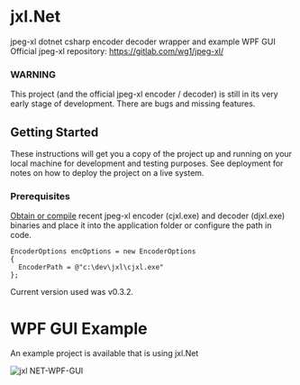 # jxl.Net
jpeg-xl dotnet csharp encoder decoder wrapper and example WPF GUI
<br>Official jpeg-xl repository: https://gitlab.com/wg1/jpeg-xl/

### WARNING
This project (and the official jpeg-xl encoder / decoder) is still in its very early stage of development. There are bugs and missing features.


## Getting Started

These instructions will get you a copy of the project up and running on your local machine for development and testing purposes. See deployment for notes on how to deploy the project on a live system.

### Prerequisites
[Obtain or compile](https://github.com/cocoon/jxl.Net/wiki/Where-to-get-encoder-and-decoder-binaries) recent jpeg-xl encoder (cjxl.exe) and decoder (djxl.exe) binaries and place it into the application folder or configure the path in code.

```
EncoderOptions encOptions = new EncoderOptions
{
  EncoderPath = @"c:\dev\jxl\cjxl.exe"
};
```

Current version used was v0.3.2.


# WPF GUI Example 
An example project is available that is using jxl.Net

![jxl NET-WPF-GUI](https://user-images.githubusercontent.com/1071741/110150179-3bd62100-7ddf-11eb-8ff8-6d3728de45e6.jpg)
